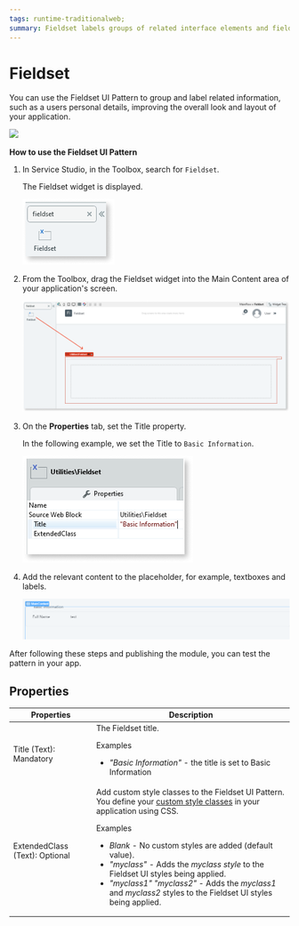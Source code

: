 ```yaml
---
tags: runtime-traditionalweb; 
summary: Fieldset labels groups of related interface elements and fields.
---
```


# Fieldset

You can use the Fieldset UI Pattern to group and label related information, such as a users personal details, improving the overall look and layout of your application.

![](<images/fieldset-image-1.png>)

**How to use the Fieldset UI Pattern**

1. In Service Studio, in the Toolbox, search for `Fieldset`. 

    The Fieldset widget is displayed.

   ![](<images/fieldset-image-6.png>)

1. From the Toolbox, drag the Fieldset widget into the Main Content area of your application's screen.

   ![](<images/fieldset-image-7.png>)

1. On the **Properties** tab, set the Title property. 

    In the following example, we set the Title to ``Basic Information``.

    ![](<images/fieldset-image-5.png>)

1.  Add the relevant content to the placeholder, for example, textboxes and labels. 

    ![](<images/fieldset-image-8.png>)


After following these steps and publishing the module, you can test the pattern in your app.
    
## Properties

| **Properties** |  **Description** | 
|---|---|
| Title (Text): Mandatory   |  The Fieldset title.  <p>Examples <ul><li>_"Basic Information"_ - the title is set to Basic Information</li></ul></p> | 
| ExtendedClass (Text): Optional  | Add custom style classes to the Fieldset UI Pattern. You define your [custom style classes](../../../../../develop/ui/look-feel/css.md) in your application using CSS. <p>Examples <ul><li>_Blank_ - No custom styles are added (default value).</li><li>_"myclass"_ - Adds the _myclass style_ to the Fieldset UI styles being applied.</li><li>_"myclass1" "myclass2"_ - Adds the _myclass1_ and _myclass2_ styles to the Fieldset UI styles being applied.</li></ul></p> |

<!--- ## See also
* OutSystems UI Live Style Guide: [Fieldset](https://outsystemsui.outsystems.com/WebStyleGuidePreview/Fieldset.aspx)

